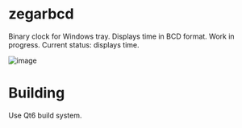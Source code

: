 # zegarbcd
Binary clock for Windows tray. Displays time in BCD format. Work in progress. Current status: displays time.

![image](https://github.com/user-attachments/assets/01f4e2c8-ec3f-4d26-a2b5-99e44c8c315d)

# Building
Use Qt6 build system.
